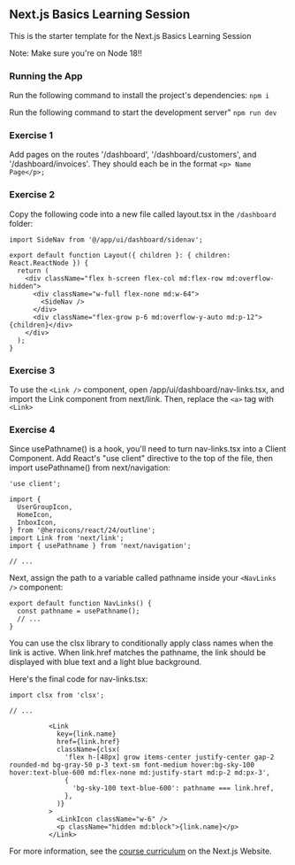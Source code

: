 ## Next.js Basics Learning Session

This is the starter template for the Next.js Basics Learning Session

Note: Make sure you're on Node 18!!

### Running the App

Run the following command to install the project's dependencies:
`npm i`

Run the following command to start the development server"
`npm run dev`

### Exercise 1

Add pages on the routes '/dashboard', '/dashboard/customers', and '/dashboard/invoices'. They should each be in the format `<p> Name Page</p>;`

### Exercise 2

Copy the following code into a new file called layout.tsx in the `/dashboard` folder:

```
import SideNav from '@/app/ui/dashboard/sidenav';

export default function Layout({ children }: { children: React.ReactNode }) {
  return (
    <div className="flex h-screen flex-col md:flex-row md:overflow-hidden">
      <div className="w-full flex-none md:w-64">
        <SideNav />
      </div>
      <div className="flex-grow p-6 md:overflow-y-auto md:p-12">{children}</div>
    </div>
  );
}
```

### Exercise 3

To use the `<Link />` component, open /app/ui/dashboard/nav-links.tsx, and import the Link component from next/link. Then, replace the `<a>` tag with `<Link>`

### Exercise 4

Since usePathname() is a hook, you'll need to turn nav-links.tsx into a Client Component. Add React's "use client" directive to the top of the file, then import usePathname() from next/navigation:

```
'use client';

import {
  UserGroupIcon,
  HomeIcon,
  InboxIcon,
} from '@heroicons/react/24/outline';
import Link from 'next/link';
import { usePathname } from 'next/navigation';

// ...
```

Next, assign the path to a variable called pathname inside your `<NavLinks />` component:

```
export default function NavLinks() {
  const pathname = usePathname();
  // ...
}
```

You can use the clsx library to conditionally apply class names when the link is active. When link.href matches the pathname, the link should be displayed with blue text and a light blue background.

Here's the final code for nav-links.tsx:

```
import clsx from 'clsx';

// ...

          <Link
            key={link.name}
            href={link.href}
            className={clsx(
              'flex h-[48px] grow items-center justify-center gap-2 rounded-md bg-gray-50 p-3 text-sm font-medium hover:bg-sky-100 hover:text-blue-600 md:flex-none md:justify-start md:p-2 md:px-3',
              {
                'bg-sky-100 text-blue-600': pathname === link.href,
              },
            )}
          >
            <LinkIcon className="w-6" />
            <p className="hidden md:block">{link.name}</p>
          </Link>
```

For more information, see the [course curriculum](https://nextjs.org/learn) on the Next.js Website.
